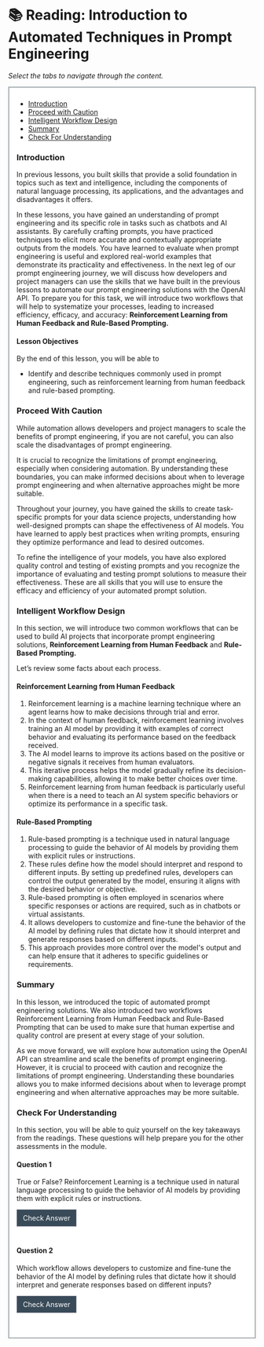 # 📚 Reading: Introduction to Automated Techniques in Prompt Engineering

<p><em>Select the tabs to navigate through the content.</em></p>
<div style="margin: 1em 0%; padding: 10px 15px; border: 2px solid #A2AAAD; background: #ffffff; font-size: 100%; overflow: auto;">
<div class="enhanceable_content tabs">
<ul>
<li><a href="#fragment-1">Introduction</a></li>
<li><a href="#fragment-2">Proceed with Caution </a></li>
<li><a href="#fragment-3">Intelligent Workflow Design </a></li>
<li><a href="#fragment-4">Summary</a></li>
<li><a href="#fragment-5">Check For Understanding</a></li>
</ul>
<div id="fragment-1" style="overflow: auto:;">
<h3>Introduction</h3>
<p><span>In previous lessons, you built skills that provide a solid foundation in topics such as text and intelligence, including the components of natural language processing, its applications, and the advantages and disadvantages it offers.</span></p>
<p><span>In these lessons, you have gained an understanding of prompt engineering and its specific role in tasks such as chatbots and AI assistants. By carefully crafting prompts, you have practiced techniques to elicit more accurate and contextually appropriate outputs from the models. You have learned to evaluate when prompt engineering is useful and explored real-world examples that demonstrate its practicality and effectiveness. </span><span>In the next leg of our prompt engineering journey, we will discuss how developers and project managers can use the skills that we have built in the previous lessons to automate our prompt engineering solutions with the OpenAI API. To prepare you for this task, we will introduce two workflows that will help to systematize your processes, leading to increased efficiency, efficacy, and accuracy: </span><strong>Reinforcement Learning from Human Feedback and Rule-Based Prompting.</strong></p>
<h4>Lesson Objectives</h4>
<p>By the end of this lesson, you will be able to&nbsp;</p>
<ul>
<li aria-level="1"><span>Identify and describe techniques commonly used in prompt engineering, such as reinforcement learning from human feedback and rule-based prompting.</span></li>
</ul>
</div>
<div id="fragment-2" style="overflow: auto:;">
<h3>Proceed With Caution</h3>
<p><span>While automation allows developers and project managers to scale the benefits of prompt engineering, if you are not careful, you can also scale the disadvantages of prompt engineering.</span></p>
<p><span>It is crucial to recognize the limitations of prompt engineering, especially when considering automation. By understanding these boundaries, you can make informed decisions about when to leverage prompt engineering and when alternative approaches might be more suitable.</span></p>
<p><span>Throughout your journey, you have gained the skills to create task-specific prompts for your data science projects, understanding how well-designed prompts can shape the effectiveness of AI models. You have learned to apply best practices when writing prompts, ensuring they optimize performance and lead to desired outcomes.</span></p>
<p><span>To refine the intelligence of your models, you have also explored quality control and testing of existing prompts and you recognize the importance of evaluating and testing prompt solutions to measure their effectiveness. These are all skills that you will use to ensure the efficacy and efficiency of your automated prompt solution.</span></p>
</div>
<div id="fragment-3" style="overflow: auto:;">
<h3>Intelligent Workflow Design</h3>
<p><span>In this section, we will introduce two common workflows that can be used to build AI projects that incorporate prompt engineering solutions, </span><strong>Reinforcement Learning from Human Feedback</strong><span> and </span><strong>Rule-Based Prompting.</strong></p>
<p><span>Let’s review some facts about each process.</span></p>
<h4>Reinforcement Learning from Human Feedback</h4>
<ol>
<li aria-level="1"><span>Reinforcement learning is a machine learning technique where an agent learns how to make decisions through trial and error.&nbsp;</span></li>
<li aria-level="1"><span>In the context of human feedback, reinforcement learning involves training an AI model by providing it with examples of correct behavior and evaluating its performance based on the feedback received.&nbsp;</span></li>
<li aria-level="1"><span>The AI model learns to improve its actions based on the positive or negative signals it receives from human evaluators.&nbsp;</span></li>
<li aria-level="1"><span>This iterative process helps the model gradually refine its decision-making capabilities, allowing it to make better choices over time.&nbsp;</span></li>
<li aria-level="1"><span>Reinforcement learning from human feedback is particularly useful when there is a need to teach an AI system specific behaviors or optimize its performance in a specific task.</span></li>
</ol>
<h4>Rule-Based Prompting</h4>
<ol>
<li aria-level="1"><span>Rule-based prompting is a technique used in natural language processing to guide the behavior of AI models by providing them with explicit rules or instructions.&nbsp;</span></li>
<li aria-level="1"><span>These rules define how the model should interpret and respond to different inputs. By setting up predefined rules, developers can control the output generated by the model, ensuring it aligns with the desired behavior or objective.&nbsp;</span></li>
<li aria-level="1"><span>Rule-based prompting is often employed in scenarios where specific responses or actions are required, such as in chatbots or virtual assistants.&nbsp;</span></li>
<li aria-level="1"><span>It allows developers to customize and fine-tune the behavior of the AI model by defining rules that dictate how it should interpret and generate responses based on different inputs.&nbsp;</span></li>
<li aria-level="1"><span>This approach provides more control over the model's output and can help ensure that it adheres to specific guidelines or requirements.</span></li>
</ol>
</div>
<div id="fragment-4" style="overflow: auto:;">
<h3>Summary</h3>
<p><span>In this lesson, we introduced the topic of automated prompt engineering solutions. We also introduced two workflows Reinforcement Learning from Human Feedback and Rule-Based Prompting that can be used to make sure that human expertise and quality control are present at every stage of your solution.&nbsp;</span></p>
<p><span>As we move forward, we will explore how automation using the OpenAI API can streamline and scale the benefits of prompt engineering. However, it is crucial to proceed with caution and recognize the limitations of prompt engineering. Understanding these boundaries allows you to make informed decisions about when to leverage prompt engineering and when alternative approaches may be more suitable.</span></p>
</div>
<div id="fragment-5" style="overflow: auto:;">
<h3>Check For Understanding</h3>
<p>In this section, you will be able to quiz yourself on the key takeaways from the readings. These questions will help prepare you for the other assessments in the module.&nbsp;</p>
<h4>Question 1</h4>
<p>True or False? Reinforcement Learning is a technique used in natural language processing to guide the behavior of AI models by providing them with explicit rules or instructions.</p>
<details style="margin-bottom: 2.5rem;">
<summary style="display: inline-block; background: #394a58; border: 1px solid #8A8B99; padding: 0.5rem 0.75rem; cursor: pointer;"><span style="color: #ffffff;">Check Answer </span></summary>
<p style="padding-left: 40px;">False. <strong>Rule-based prompting</strong> is a technique used in natural language processing to guide the behavior of AI models by providing them with explicit rules or instructions.</p>
</details>
<h4>Question 2</h4>
<p>Which workflow allows developers to customize and fine-tune the behavior of the AI model by defining rules that dictate how it should interpret and generate responses based on different inputs?</p>
<details style="margin-bottom: 2.5rem;">
<summary style="display: inline-block; background: #394a58; border: 1px solid #8A8B99; padding: 0.5rem 0.75rem; cursor: pointer;"><span style="color: #ffffff;">Check Answer </span></summary>
<p style="padding-left: 40px;">Rule-Based Prompting</p>
</details></div>
</div>
</div>